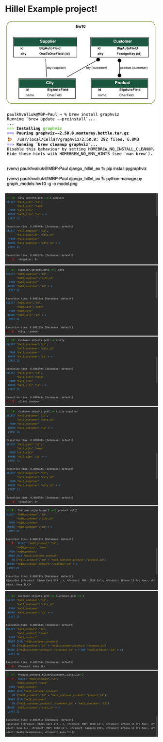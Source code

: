# Hillel Example project!
![](md_img/model.png)
![](md_img/terminal_pygraphviz.png)
![](md_img/shell_img/png1.png)![](md_img/shell_img/png2.png)![](md_img/shell_img/png3.png)![](md_img/shell_img/png4.png)![](md_img/shell_img/png5.png)![](md_img/shell_img/png6.png)![](md_img/shell_img/png7.png)